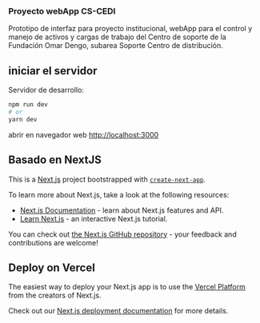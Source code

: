 ### Proyecto webApp CS-CEDI

Prototipo de interfaz para proyecto institucional, webApp para el control y manejo de activos y cargas de trabajo del Centro de soporte de la Fundación Omar Dengo, subarea Soporte Centro de distribución.

## iniciar el servidor

Servidor de desarrollo:

```bash
npm run dev
# or
yarn dev
```

abrir en navegador web [http://localhost:3000](http://localhost:3000) 


## Basado en NextJS

This is a [Next.js](https://nextjs.org/) project bootstrapped with [`create-next-app`](https://github.com/vercel/next.js/tree/canary/packages/create-next-app).

To learn more about Next.js, take a look at the following resources:

- [Next.js Documentation](https://nextjs.org/docs) - learn about Next.js features and API.
- [Learn Next.js](https://nextjs.org/learn) - an interactive Next.js tutorial.

You can check out [the Next.js GitHub repository](https://github.com/vercel/next.js/) - your feedback and contributions are welcome!

## Deploy on Vercel

The easiest way to deploy your Next.js app is to use the [Vercel Platform](https://vercel.com/new?utm_medium=default-template&filter=next.js&utm_source=create-next-app&utm_campaign=create-next-app-readme) from the creators of Next.js.

Check out our [Next.js deployment documentation](https://nextjs.org/docs/deployment) for more details.
